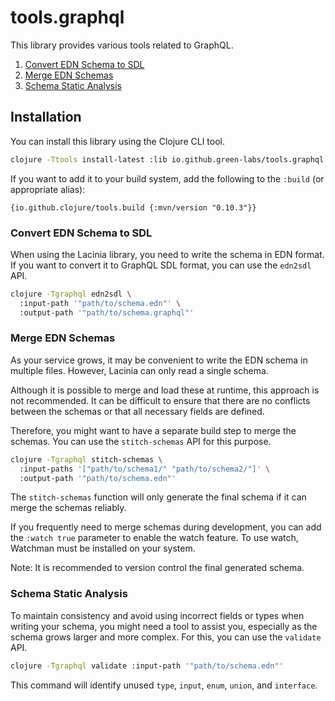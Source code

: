 
# tools.graphql

This library provides various tools related to GraphQL.

1. [Convert EDN Schema to SDL](#convert-edn-schema-to-sdl)
2. [Merge EDN Schemas](#merge-edn-schemas)
3. [Schema Static Analysis](#schema-static-analysis)

## Installation

You can install this library using the Clojure CLI tool.

```sh
clojure -Ttools install-latest :lib io.github.green-labs/tools.graphql :as graphql
```

If you want to add it to your build system, add the following to the `:build` (or appropriate alias):

```edn
{io.github.clojure/tools.build {:mvn/version "0.10.3"}}
```

### Convert EDN Schema to SDL

When using the Lacinia library, you need to write the schema in EDN format. If you want to convert it to GraphQL SDL format, you can use the `edn2sdl` API.

```sh
clojure -Tgraphql edn2sdl \
  :input-path '"path/to/schema.edn"' \
  :output-path '"path/to/schema.graphql"'
```

### Merge EDN Schemas

As your service grows, it may be convenient to write the EDN schema in multiple files. However, Lacinia can only read a single schema.

Although it is possible to merge and load these at runtime, this approach is not recommended. It can be difficult to ensure that there are no conflicts between the schemas or that all necessary fields are defined.

Therefore, you might want to have a separate build step to merge the schemas. You can use the `stitch-schemas` API for this purpose.

```sh
clojure -Tgraphql stitch-schemas \
  :input-paths '["path/to/schema1/" "path/to/schema2/"]' \
  :output-path '"path/to/schema.edn"'
```

The `stitch-schemas` function will only generate the final schema if it can merge the schemas reliably.

If you frequently need to merge schemas during development, you can add the `:watch true` parameter to enable the watch feature. To use watch, Watchman must be installed on your system.

Note: It is recommended to version control the final generated schema.

### Schema Static Analysis

To maintain consistency and avoid using incorrect fields or types when writing your schema, you might need a tool to assist you, especially as the schema grows larger and more complex. For this, you can use the `validate` API.

```sh
clojure -Tgraphql validate :input-path '"path/to/schema.edn"'
```

This command will identify unused `type`, `input`, `enum`, `union`, and `interface`.
